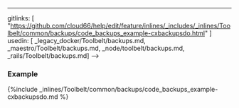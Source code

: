 ---
gitlinks: [ "https://github.com/cloud66/help/edit/feature/inlines/_includes/_inlines/Toolbelt/common/backups/code_backups_example-cxbackupsdo.html" ]
 usedin: [ _legacy_docker/Toolbelt/backups.md, _maestro/Toolbelt/backups.md, _node/toolbelt/backups.md, _rails/Toolbelt/backups.md] -->


### Example

{%include _inlines/Toolbelt/common/backups/code_backups_example-cxbackupsdo.md %}




